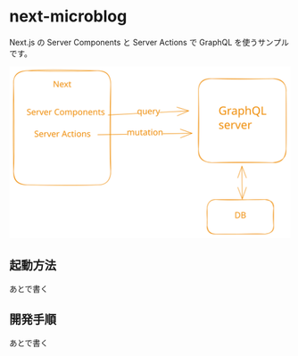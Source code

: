 # next-microblog

Next.js の Server Components と Server Actions で GraphQL を使うサンプルです。

![図](./zu.svg)

## 起動方法

あとで書く

## 開発手順

あとで書く
